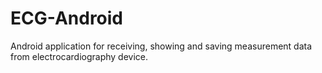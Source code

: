 # ECG-Android
Android application for receiving, showing and saving measurement data from electrocardiography device.
